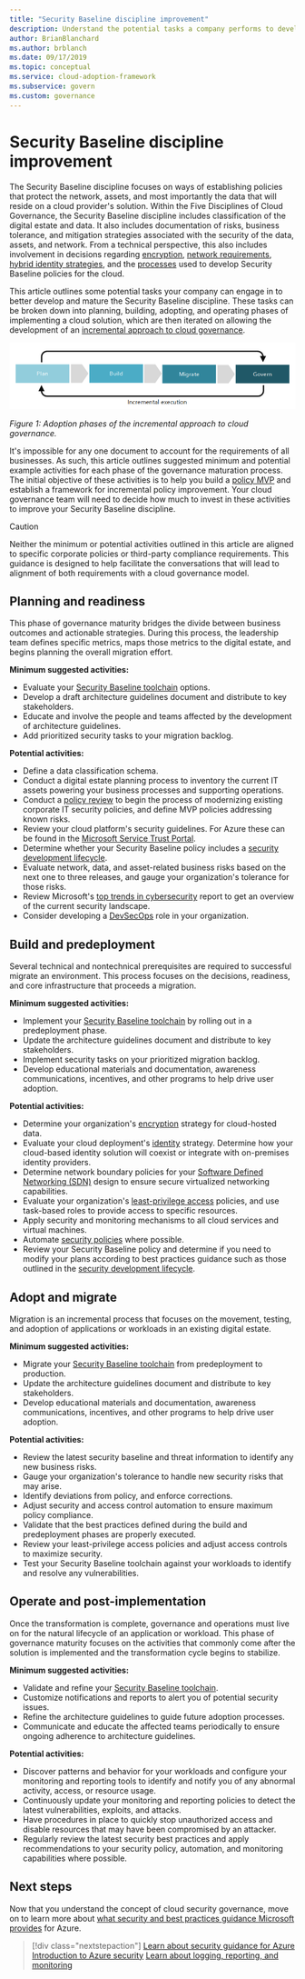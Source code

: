```yaml
---
title: "Security Baseline discipline improvement"
description: Understand the potential tasks a company performs to develop and mature its Security Baseline discipline in each phase of cloud adoption.
author: BrianBlanchard
ms.author: brblanch
ms.date: 09/17/2019
ms.topic: conceptual
ms.service: cloud-adoption-framework
ms.subservice: govern
ms.custom: governance
---
```


# Security Baseline discipline improvement

The Security Baseline discipline focuses on ways of establishing policies that protect the network, assets, and most importantly the data that will reside on a cloud provider's solution. Within the Five Disciplines of Cloud Governance, the Security Baseline discipline includes classification of the digital estate and data. It also includes documentation of risks, business tolerance, and mitigation strategies associated with the security of the data, assets, and network. From a technical perspective, this also includes involvement in decisions regarding [encryption](../../decision-guides/encryption/index.md), [network requirements](../../decision-guides/software-defined-network/index.md), [hybrid identity strategies](../../decision-guides/identity/index.md), and the [processes](./compliance-processes.md) used to develop Security Baseline policies for the cloud.

This article outlines some potential tasks your company can engage in to better develop and mature the Security Baseline discipline. These tasks can be broken down into planning, building, adopting, and operating phases of implementing a cloud solution, which are then iterated on allowing the development of an [incremental approach to cloud governance](../guides/index.md#an-incremental-approach-to-cloud-governance).

![Four phases of adoption](../../_images/govern/adoption-phases.png)

_Figure 1: Adoption phases of the incremental approach to cloud governance._

It's impossible for any one document to account for the requirements of all businesses. As such, this article outlines suggested minimum and potential example activities for each phase of the governance maturation process. The initial objective of these activities is to help you build a [policy MVP](../guides/index.md#an-incremental-approach-to-cloud-governance) and establish a framework for incremental policy improvement. Your cloud governance team will need to decide how much to invest in these activities to improve your Security Baseline discipline.

> [!CAUTION]
> Neither the minimum or potential activities outlined in this article are aligned to specific corporate policies or third-party compliance requirements. This guidance is designed to help facilitate the conversations that will lead to alignment of both requirements with a cloud governance model.

## Planning and readiness

This phase of governance maturity bridges the divide between business outcomes and actionable strategies. During this process, the leadership team defines specific metrics, maps those metrics to the digital estate, and begins planning the overall migration effort.

**Minimum suggested activities:**

- Evaluate your [Security Baseline toolchain](./toolchain.md) options.
- Develop a draft architecture guidelines document and distribute to key stakeholders.
- Educate and involve the people and teams affected by the development of architecture guidelines.
- Add prioritized security tasks to your migration backlog.

**Potential activities:**

- Define a data classification schema.
- Conduct a digital estate planning process to inventory the current IT assets powering your business processes and supporting operations.
- Conduct a [policy review](../../govern/policy-compliance/cloud-policy-review.md) to begin the process of modernizing existing corporate IT security policies, and define MVP policies addressing known risks.
- Review your cloud platform's security guidelines. For Azure these can be found in the [Microsoft Service Trust Portal](https://servicetrust.microsoft.com).
- Determine whether your Security Baseline policy includes a [security development lifecycle](https://www.microsoft.com/sdl).
- Evaluate network, data, and asset-related business risks based on the next one to three releases, and gauge your organization's tolerance for those risks.
- Review Microsoft's [top trends in cybersecurity](https://www.microsoft.com/security/operations/security-intelligence-report) report to get an overview of the current security landscape.
- Consider developing a [DevSecOps](https://www.microsoft.com/devsecops) role in your organization.

## Build and predeployment

Several technical and nontechnical prerequisites are required to successful migrate an environment. This process focuses on the decisions, readiness, and core infrastructure that proceeds a migration.

**Minimum suggested activities:**

- Implement your [Security Baseline toolchain](./toolchain.md) by rolling out in a predeployment phase.
- Update the architecture guidelines document and distribute to key stakeholders.
- Implement security tasks on your prioritized migration backlog.
- Develop educational materials and documentation, awareness communications, incentives, and other programs to help drive user adoption.

**Potential activities:**

- Determine your organization's [encryption](../../decision-guides/encryption/index.md) strategy for cloud-hosted data.
- Evaluate your cloud deployment's [identity](../../decision-guides/identity/index.md) strategy. Determine how your cloud-based identity solution will coexist or integrate with on-premises identity providers.
- Determine network boundary policies for your [Software Defined Networking (SDN)](../../decision-guides/software-defined-network/index.md) design to ensure secure virtualized networking capabilities.
- Evaluate your organization's [least-privilege access](https://docs.microsoft.com/azure/active-directory/users-groups-roles/roles-delegate-by-task) policies, and use task-based roles to provide access to specific resources.
- Apply security and monitoring mechanisms to all cloud services and virtual machines.
- Automate [security policies](../../decision-guides/policy-enforcement/index.md) where possible.
- Review your Security Baseline policy and determine if you need to modify your plans according to best practices guidance such as those outlined in the [security development lifecycle](https://www.microsoft.com/sdl).

## Adopt and migrate

Migration is an incremental process that focuses on the movement, testing, and adoption of applications or workloads in an existing digital estate.

**Minimum suggested activities:**

- Migrate your [Security Baseline toolchain](./toolchain.md) from predeployment to production.
- Update the architecture guidelines document and distribute to key stakeholders.
- Develop educational materials and documentation, awareness communications, incentives, and other programs to help drive user adoption.

**Potential activities:**

- Review the latest security baseline and threat information to identify any new business risks.
- Gauge your organization's tolerance to handle new security risks that may arise.
- Identify deviations from policy, and enforce corrections.
- Adjust security and access control automation to ensure maximum policy compliance.
- Validate that the best practices defined during the build and predeployment phases are properly executed.
- Review your least-privilege access policies and adjust access controls to maximize security.
- Test your Security Baseline toolchain against your workloads to identify and resolve any vulnerabilities.

## Operate and post-implementation

Once the transformation is complete, governance and operations must live on for the natural lifecycle of an application or workload. This phase of governance maturity focuses on the activities that commonly come after the solution is implemented and the transformation cycle begins to stabilize.

**Minimum suggested activities:**

- Validate and refine your [Security Baseline toolchain](./toolchain.md).
- Customize notifications and reports to alert you of potential security issues.
- Refine the architecture guidelines to guide future adoption processes.
- Communicate and educate the affected teams periodically to ensure ongoing adherence to architecture guidelines.

**Potential activities:**

- Discover patterns and behavior for your workloads and configure your monitoring and reporting tools to identify and notify you of any abnormal activity, access, or resource usage.
- Continuously update your monitoring and reporting policies to detect the latest vulnerabilities, exploits, and attacks.
- Have procedures in place to quickly stop unauthorized access and disable resources that may have been compromised by an attacker.
- Regularly review the latest security best practices and apply recommendations to your security policy, automation, and monitoring capabilities where possible.

## Next steps

Now that you understand the concept of cloud security governance, move on to learn more about [what security and best practices guidance Microsoft provides](./azure-security-guidance.md) for Azure.

> [!div class="nextstepaction"]
> [Learn about security guidance for Azure](./azure-security-guidance.md)
> [Introduction to Azure security](https://docs.microsoft.com/azure/security/fundamentals/overview)
> [Learn about logging, reporting, and monitoring](../../decision-guides/logging-and-reporting/index.md)
